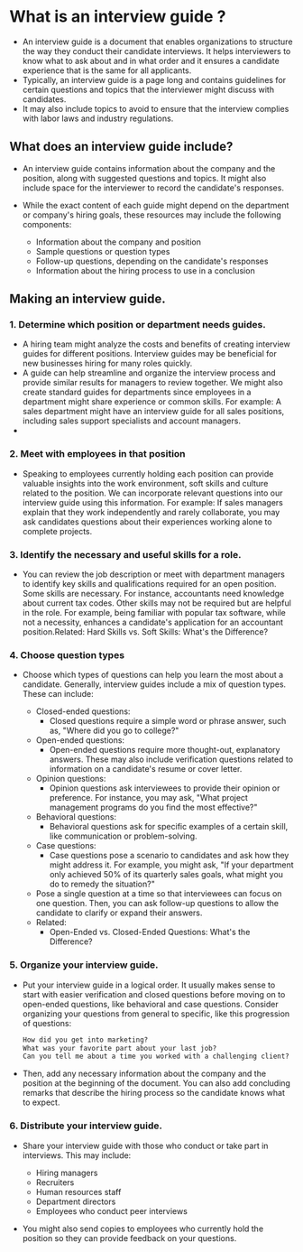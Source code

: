 # What is an interview guide ?

- An interview guide is a document that enables organizations to structure the way they conduct their candidate interviews. It helps interviewers to know what to ask about and in what order and it ensures a candidate experience that is the same for all applicants.
- Typically, an interview guide is a page long and contains guidelines for certain questions and topics that the interviewer might discuss with candidates.
- It may also include topics to avoid to ensure that the interview complies with labor laws and industry regulations.

## What does an interview guide include?

- An interview guide contains information about the company and the position, along with suggested questions and topics. It might also include space for the interviewer to record the candidate's responses.
- While the exact content of each guide might depend on the department or company's hiring goals, these resources may include the following components:

    - Information about the company and position
    - Sample questions or question types
    - Follow-up questions, depending on the candidate's responses
    - Information about the hiring process to use in a conclusion

## Making an interview guide.

### 1. Determine which position or department needs guides.

- A hiring team might analyze the costs and benefits of creating interview guides for different positions. Interview guides may be beneficial for new businesses hiring for many roles quickly.
- A guide can help streamline and organize the interview process and provide similar results for managers to review together. We might also create standard guides for departments since employees in a department might share experience or common skills. For example: A sales department might have an interview guide for all sales positions, including sales support specialists and account managers.
- 
### 2. Meet with employees in that position

- Speaking to employees currently holding each position can provide valuable insights into the work environment, soft skills and culture related to the position. We can incorporate relevant questions into our interview guide using this information. For example: If sales managers explain that they work independently and rarely collaborate, you may ask candidates questions about their experiences working alone to complete projects.
 
### 3. Identify the necessary and useful skills for a role.

- You can review the job description or meet with department managers to identify key skills and qualifications required for an open position. Some skills are necessary. For instance, accountants need knowledge about current tax codes. Other skills may not be required but are helpful in the role. For example, being familiar with popular tax software, while not a necessity, enhances a candidate's application for an accountant position.Related: Hard Skills vs. Soft Skills: What's the Difference?

### 4. Choose question types

- Choose which types of questions can help you learn the most about a candidate. Generally, interview guides include a mix of question types. These can include:

    - Closed-ended questions: 
        - Closed questions require a simple word or phrase answer, such as, "Where did you go to college?"
    - Open-ended questions:
      - Open-ended questions require more thought-out, explanatory answers. These may also include verification questions related to information on a candidate's resume or cover letter.
    - Opinion questions:
      - Opinion questions ask interviewees to provide their opinion or preference. For instance, you may ask, "What project management programs do you find the most effective?"
    - Behavioral questions:
      - Behavioral questions ask for specific examples of a certain skill, like communication or problem-solving.
    - Case questions:
      - Case questions pose a scenario to candidates and ask how they might address it. For example, you might ask, "If your department only achieved 50% of its quarterly sales goals, what might you do to remedy the situation?"
    - Pose a single question at a time so that interviewees can focus on one question. Then, you can ask follow-up questions to allow the candidate to clarify or expand their answers.
    - Related:
      - Open-Ended vs. Closed-Ended Questions: What's the Difference?

### 5. Organize your interview guide.

- Put your interview guide in a logical order. It usually makes sense to start with easier verification and closed questions before moving on to open-ended questions, like behavioral and case questions. Consider organizing your questions from general to specific, like this progression of questions:

    ```txt
    How did you get into marketing?
    What was your favorite part about your last job?
    Can you tell me about a time you worked with a challenging client?
    ```

- Then, add any necessary information about the company and the position at the beginning of the document. You can also add concluding remarks that describe the hiring process so the candidate knows what to expect.

### 6. Distribute your interview guide.

- Share your interview guide with those who conduct or take part in interviews. This may include:

    - Hiring managers
    - Recruiters
    - Human resources staff
    - Department directors
    - Employees who conduct peer interviews

- You might also send copies to employees who currently hold the position so they can provide feedback on your questions.